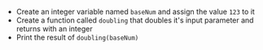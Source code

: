 ﻿- Create an integer variable named `baseNum` and assign the value `123` to it
- Create a function called `doubling` that doubles it's input parameter and returns with an integer
- Print the result of `doubling(baseNum)`